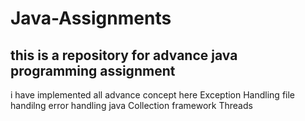 # Java-Assignments

## this is a repository for advance java programming assignment

i have implemented all advance concept here
Exception Handling
file handilng
error handling
java Collection framework
Threads
